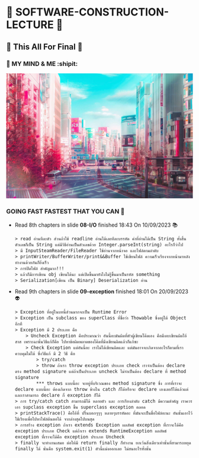 # :dizzy: SOFTWARE-CONSTRUCTION-LECTURE :milky_way:
## :hibiscus: This All For Final :blossom:
### :open_file_folder: MY MIND & ME :shipit:
![This is picture.](/Images/Inspiration_n_love/Komi.jpg "Go Faster Faster that you can!!!")
### GOING FAST FASTEST THAT YOU CAN :rocket:

* Read 8th chapters in slide **08-I/O** finished  18:43 On 10/09/2023 :books:
    ```
    > read อ่านทีละตัว ส่วนถ้าใช้ readline อ่านได้เลยทีละบรรทัด ค่าที่อ่านได้เป็น String ทั้งสิ้น ตัวเลขก็เป็น String แต่มีวิธีอ่านเป็นตัวเลขด้วย Integer.parseInt(string) อะไรก็ว่าไป
    > มี InputSteamReader/FileReader ใช้อ่านจากหน้าจอ และไฟล์ตามลำดับ
    > printWriter/BufferWriter/print&&Buffer ใช้เขียนไฟล์ ความเร็วเรียงจากหน้ามาหลัง ทำงานด้วยกันก็ยิ่งเร็ว
    > การปิดไฟล์ สำคัญมาก!!!
    > แล้วก็มีการเขียน obj เขียนได้นะ แต่เปิดขึ้นมายังไงไม่รู้ขึ้นมาเป็นรหัส something 
    > Serialization[เขียน เป็น Binary] Deserialization อ่าน
    ```
* Read 9th chapters in slide **09-exception** finished 18:01 On 20/09/2023 :alien:
    ```
    > Exception ที่อยู่ในบทนี้ส่วนมากจะเป็น Runtime Error
    > Exception เป็น subclass ของ superClass ที่ชื่อว่า Thowable ซึ่งอยู่ใต้ Object อีกที
    > Exception มี 2 ประเภท คือ
        > Uncheck Exception คือประมาณว่า อันนี้อะมันผิดที่ตัวผู้เขียนโค๊ดเอง คือมึงอะเขียนผิดไอ้สาส เพราะฉะนั้นวิธีแก้ก็คือ ไปหาข้อผิดพลาดของโค๊ดที่มึงเขียนผิดแล้วก็แก้ซะ
        > Check Exception แต่อันนี้อะ เราไม่ได้เขียนผิดและ แต่มันอาจจะเกิดจากอะไรก็ตามที่เราควบคุมไม่ได้ ซึ่งวิธีแก้ มี 2 วิธี คือ
            > try/catch
            > throw ถ้าเรา throw exception ประเภท check เราจำเป็นต้อง declare ตรง method signature แต่ถ้าเป็นประเภท uncheck ไม่จำเป็นต้อง declare ที่ method signature
            *** throws แบบนี้อะ จะอยู่ที่บริเวณของ method signature ซึ่ง การที่เราจะ declare แบบนี้อะ ต้องเกิดจาก throw ข้างใน catch ก็ได้หรือจะ declare เองเลยก็ได้แล้วแต่ และเราสามารถ declare กี่ exception ก็ได้
    > การ try/catch catch สามารถมีได้ หลายตัว และ การเรียงลำดับ catch มีความสำคัญ เราควรเอา supclass exception ขึ้น superclass exception ตลอด
    > printStackTrace() คือไอ้ที่ ปริ้นบอกๆๆๆ หลายๆบรรทัดอะ ที่มันจะเป็นชื่อไฟล์อะนะ อันนั้นเอาไว้ใช้เรียงเพื่อไปหาไฟล์ต้นตอได้ จากล่างสุดไปบนสุด 
    > การสร้าง exception ถ้าเรา extends Exception ผลลัพธ์ exception ที่่เราจะได้คือ exception ประเภท Check แต่ถ้าเรา extends RuntimeException ผลลัพธ์ exception ที่่เราจะได้คือ exception ประเภท Uncheck
    > finally จะทำงานเสมอ ต่อให้มี return finally ก็ทำงาน ยกเว้นสิ่งเดียวเท่านั้นที่สามารถหยุด finally ได้ นั่นคือ system.exit(1) ตัวนี้แม่งออกเลย ไม่สนอะไรทั้งนั้น
    ```